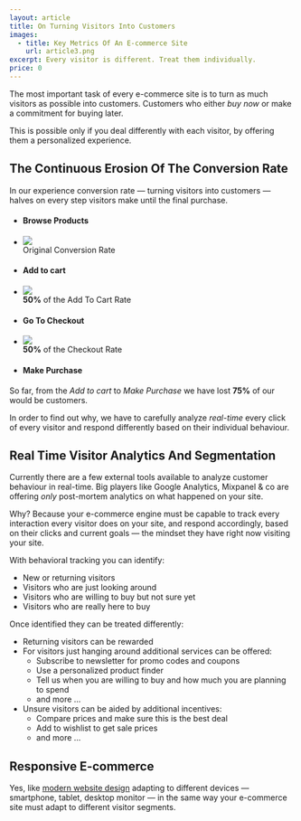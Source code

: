 ```yaml
---
layout: article
title: On Turning Visitors Into Customers
images:
  - title: Key Metrics Of An E-commerce Site
    url: article3.png
excerpt: Every visitor is different. Treat them individually.
price: 0
---
```


The most important task of every e-commerce site is to turn
as much visitors as possible into customers.
Customers who either *buy now* or make a commitment for buying later.

This is possible only if you deal differently with each visitor,
by offering them a personalized experience. 

## The Continuous Erosion Of The Conversion Rate

In our experience conversion rate &mdash; turning visitors into customers
&mdash; halves on every step visitors make until the final purchase.

<div id="infogr" class="article4 block">
  <ul>
    <li><h4>Browse Products</h4></li>
    <li id="id1">
      <img id="arrow1" src="{{ site.images }}/arrow1-black.png" />
      <div id="text">Original Conversion Rate</div>
    </li>
    <li><h4>Add to cart</h4></li>
    <li id="id2">
      <img id="arrow1" src="{{ site.images }}/arrow1-black.png" />
      <div id="text"><strong>50%</strong> of the Add To Cart Rate</div>
    </li>
    <li><h4>Go To Checkout</h4></li>
    <li id="id3">
      <img id="arrow1" src="{{ site.images }}/arrow1-black.png" />
      <div id="text"><strong>50%</strong> of the Checkout Rate</div>
    </li>
    <li><h4>Make Purchase</h4></li>
  </ul>
</div>

So far, from the *Add to cart* to *Make Purchase* we have lost **75%** of
our would be customers.

In order to find out why, we have to carefully analyze <em>real-time</em>
every click of every visitor and respond differently based on their 
individual behaviour.  

## Real Time Visitor Analytics And Segmentation

Currently there are a few external tools available to analyze 
customer behaviour in real-time. Big players like 
Google Analytics, Mixpanel & co are offering *only* post-mortem analytics 
on what happened on your site.

Why? Because your e-commerce engine must be capable to track every interaction
every visitor does on your site, and respond accordingly,
based on their clicks and current goals &mdash; the mindset
they have right now visiting your site.

With behavioral tracking you can identify:

* New or returning visitors
* Visitors who are just looking around
* Visitors who are willing to buy but not sure yet
* Visitors who are really here to buy

Once identified they can be treated differently:

* Returning visitors can be rewarded
* For visitors just hanging around additional services can be offered:
  * Subscribe to newsletter for promo codes and coupons 
  * Use a personalized product finder
  * Tell us when you are willing to buy and how much you are planning to spend
  * and more ...
* Unsure visitors can be aided by additional incentives:
  * Compare prices and make sure this is the best deal
  * Add to wishlist to get sale prices
  * and more ...
  
## Responsive E-commerce

Yes, like 
[modern website design](http://johnpolacek.github.com/scrolldeck.js/decks/responsive/)
adapting to different devices &mdash; smartphone, tablet, desktop monitor 
&mdash; in the same way your e-commerce site must adapt to 
different visitor segments.


<div id="infogr" class="article4a block">
  <div id="d3">&nbsp;</div>
</div>
<script src="/assets/d3.v2.min.js" type="text/javascript"></script>
<script src="/assets/d3.article4.js" type="text/javascript"></script>

 
